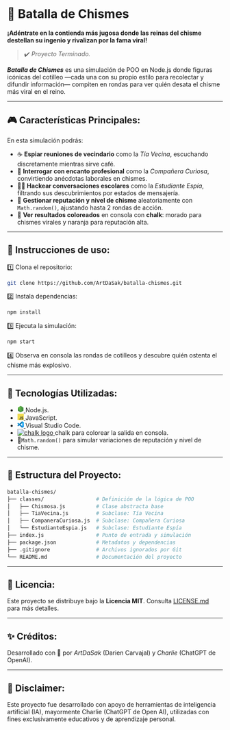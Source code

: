 # 👑 Batalla de Chismes

**¡Adéntrate en la contienda más jugosa donde las reinas del chisme destellan su ingenio y rivalizan por la fama viral!**

> ✔️ *Proyecto Terminado.*

***Batalla de Chismes*** es una simulación de POO en Node.js donde figuras icónicas del cotilleo —cada una con su propio estilo para recolectar y difundir información— compiten en rondas para ver quién desata el chisme más viral en el reino.

---

## 🎮 Características Principales:

En esta simulación podrás:

* ☕ **Espiar reuniones de vecindario** como la *Tía Vecina*, escuchando discretamente mientras sirve café.
* 💼 **Interrogar con encanto profesional** como la *Compañera Curiosa*, convirtiendo anécdotas laborales en chismes.
* 🕵️‍♀️ **Hackear conversaciones escolares** como la *Estudiante Espía*, filtrando sus descubrimientos por estados de mensajería.
* 🎲 **Gestionar reputación y nivel de chisme** aleatoriamente con `Math.random()`, ajustando hasta 2 rondas de acción.
* 🌈 **Ver resultados coloreados** en consola con **chalk**: morado para chismes virales y naranja para reputación alta.

---

## 🧭 Instrucciones de uso:

1️⃣ Clona el repositorio:
```bash
git clone https://github.com/ArtDaSak/batalla-chismes.git
````

2️⃣ Instala dependencias:

```bash
npm install
```

3️⃣ Ejecuta la simulación:

```bash
npm start
```

4️⃣ Observa en consola las rondas de cotilleos y descubre quién ostenta el chisme más explosivo.

---

## 🚀 Tecnologías Utilizadas:

<ul>
  <li>
    <a href="https://nodejs.org/en" target="_blank" rel="noreferrer">
      <img src="https://raw.githubusercontent.com/devicons/devicon/master/icons/nodejs/nodejs-original.svg" alt="Node.js" width="15"/>
    </a>
    Node.js.
  </li>

  <li>
    <a href="https://developer.mozilla.org/es/docs/Web/JavaScript" target="_blank" rel="noreferrer">
      <img src="https://raw.githubusercontent.com/devicons/devicon/master/icons/javascript/javascript-original.svg" alt="JavaScript" width="15"/>
    </a>
    JavaScript.
  </li>

  <li>
    <a href="https://code.visualstudio.com/" target="_blank" rel="noreferrer">
      <img src="https://raw.githubusercontent.com/devicons/devicon/master/icons/vscode/vscode-original.svg" alt="VS Code" width="15"/>
    </a>
    Visual Studio Code.
  </li>

  <li>
    <a href="https://www.npmjs.com/package/chalk" target="_blank" rel="noreferrer">
      <img src="https://raw.githubusercontent.com/chalk/chalk/main/media/logo.svg" alt="chalk logo" width="15"/>
    </a>
    chalk para colorear la salida en consola.
  </li>

  <li>
    🎲<code>Math.random()</code> para simular variaciones de reputación y nivel de chisme.
  </li>
</ul>


---

## 📂 Estructura del Proyecto:

```bash
batalla-chismes/
├── classes/                 # Definición de la lógica de POO
│   ├── Chismosa.js          # Clase abstracta base
│   ├── TiaVecina.js         # Subclase: Tía Vecina
│   ├── CompaneraCuriosa.js  # Subclase: Compañera Curiosa
│   └── EstudianteEspia.js   # Subclase: Estudiante Espía
├── index.js                 # Punto de entrada y simulación
├── package.json             # Metadatos y dependencias
├── .gitignore               # Archivos ignorados por Git
└── README.md                # Documentación del proyecto
```

---

## 📄 Licencia:

Este proyecto se distribuye bajo la **Licencia MIT**. Consulta [LICENSE.md](./LICENSE.md) para más detalles.

---

## ✨ Créditos:

Desarrollado con 💖 por *ArtDaSak* (Darien Carvajal) y *Charlie* (ChatGPT de OpenAI).

---

## 👀 Disclaimer:

Este proyecto fue desarrollado con apoyo de herramientas de inteligencia artificial (IA), mayormente Charlie (ChatGPT de Open AI), utilizadas con fines exclusivamente educativos y de aprendizaje personal.
